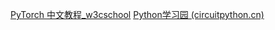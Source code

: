 [PyTorch 中文教程_w3cschool](https://www.w3cschool.cn/pytorch/)
[Python学习园 (circuitpython.cn)](http://python.circuitpython.cn/index.html)

